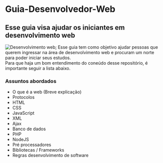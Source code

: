 # Guia-Desenvolvedor-Web
## Esse guia visa ajudar os iniciantes em desenvolvimento web
![Desenvolvimento web](https://dkrn4sk0rn31v.cloudfront.net/2018/08/17172630/desenvolvedor-web.png);
Esse guia tem como objetivo ajudar pessoas que querem ingressar na área de desenvolvimento web e procuram um norte para poder iniciar seus estudos. <br>
Para que haja um bom entendimento do coneúdo desse repositório, é importante seguir a lista abaixo. <br>

### Assuntos abordados

- O que é a web (Breve explicação)
- Protocolos
- HTML
- CSS 
- JavaScript 
- XML
- Ajax
- Banco de dados
- PHP
- NodeJS
- Pré processadores
- Bibliotecas / Frameworks
- Regras desenvolvimento de software
